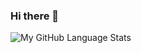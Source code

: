 ### Hi there 👋

<!--![My GitHub Stats](https://github-readme-stats.vercel.app/api/?username=sagabegins&count_private=true&theme=tokyonight&showicons=true)-->
![My GitHub Language Stats](https://github-readme-stats.vercel.app/api/top-langs/?username=sagabegins&exclude_repo=demo-mm-java&hide=html,makefile&langs_count=10&theme=tokyonight&layout=compact)

<!--
**SagaBegins/SagaBegins** is a ✨ _special_ ✨ repository because its `README.md` (this file) appears on your GitHub profile.

Here are some ideas to get you started:

- 🔭 I’m currently working on ...
- 🌱 I’m currently learning ...
- 👯 I’m looking to collaborate on ...
- 🤔 I’m looking for help with ...
- 💬 Ask me about ...
- 📫 How to reach me: ...
- 😄 Pronouns: ...
- ⚡ Fun fact: ...
-->
